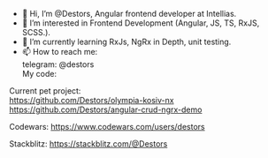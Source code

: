 - 👋 Hi, I’m @Destors, Angular frontend developer at Intellias.
- 👀 I’m interested in Frontend Development (Angular, JS, TS, RxJS, SCSS.).
- 🌱 I’m currently learning RxJs, NgRx in Depth, unit testing.
- 📫 How to reach me: <br>
telegram: @destors <br>
My code:

Current pet project: <br>
https://github.com/Destors/olympia-kosiv-nx  <br>
https://github.com/Destors/angular-crud-ngrx-demo

Codewars:
https://www.codewars.com/users/destors


Stackblitz:
https://stackblitz.com/@Destors
